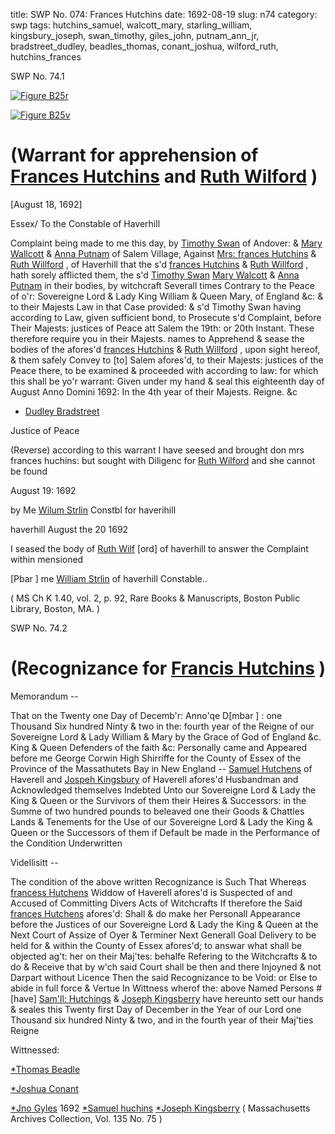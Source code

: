 title: SWP No. 074: Frances Hutchins
date: 1692-08-19
slug: n74
category: swp
tags: hutchins_samuel, walcott_mary, starling_william, kingsbury_joseph, swan_timothy, giles_john, putnam_ann_jr, bradstreet_dudley, beadles_thomas, conant_joshua, wilford_ruth, hutchins_frances




<div markdown class="doc" id="n74.1">

<div class="doc_id">SWP No. 74.1</div>



<span markdown class="figure">[![Figure B25r](archives/BPL/gifs/B25A.gif)](archives/BPL/LARGE/B25A.jpg)</span>



<span markdown class="figure">[![Figure B25v](archives/BPL/gifs/B25B.gif)](archives/BPL/LARGE/B25B.jpg)</span>


# (Warrant for apprehension of [Frances Hutchins](/tag/hutchins_frances.html) and [Ruth Wilford](/tag/wilford_ruth.html) )

[August 18, 1692]

Essex/ To the Constable of Haverhill

Complaint being made to me this day, by [Timothy Swan](/tag/swan_timothy.html) of Andover: & [Mary Wallcott](/tag/walcott_mary.html) & [Anna Putnam](/tag/putnam_ann_jr.html) of Salem Village, Against [Mrs: frances Hutchins](/tag/hutchins_frances.html) & [Ruth Willford](/tag/wilford_ruth.html) , of Haverhill that the s'd [frances Hutchins](/tag/hutchins_frances.html) & [Ruth Willford](/tag/wilford_ruth.html) , hath sorely afflicted them, the s'd [Timothy Swan](/tag/swan_timothy.html) [Mary Walcott](/tag/walcott_mary.html) & [Anna Putnam](/tag/putnam_ann_jr.html) in their bodies, by witchcraft Severall times Contrary to the Peace of o'r: Sovereigne Lord & Lady King William & Queen Mary, of England &c: & to their Majests Law in that Case provided: & s'd Timothy Swan having according to Law, given sufficient bond, to Prosecute s'd Complaint, before Their Majests: justices of Peace att Salem the 19th: or 20th Instant. These therefore require you in their Majests. names to Apprehend & sease the bodies of the afores'd [frances Hutchins](/tag/hutchins_frances.html) & [Ruth Willford](/tag/wilford_ruth.html) , upon sight hereof, & them safely Convey to [to] Salem afores'd, to their Majests: justices of the Peace there, to be examined & proceeded with according to law: for which this shall be yo'r warrant: Given under my hand & seal this eighteenth day of August Anno Domini 1692: In the 4th year of their Majests. Reigne. &c

* [Dudley Bradstreet](/tag/bradstreet_dudley.html)

Justice of Peace 

(Reverse) according to this warrant I have seesed and brought don mrs frances huchins: but sought with Diligenc for [Ruth Wilford](/tag/wilford_ruth.html) and she cannot be found

August 19: 1692

by Me [Wilum Strlin](/tag/starling_william.html) Constbl for haverihill

 

haverhill August the 20 1692

I seased the body of [Ruth Wilf](/tag/wilford_ruth.html) [ord] of haverhill to answer the Complaint within mensioned

[Pbar ] me [William Strlin](/tag/starling_william.html) of haverhill Constable..

( MS Ch K 1.40, vol. 2, p. 92, Rare Books & Manuscripts, Boston Public Library, Boston, MA. )


</div>



<div markdown class="doc" id="n74.2">

<div class="doc_id">SWP No. 74.2</div>


# (Recognizance for [Francis Hutchins](/tag/hutchins_frances.html) )

Memorandum -- 

That on the Twenty one Day of Decemb'r: Anno'qe D[mbar ] : one Thousand Six hundred Ninty & two in the: fourth year of the Reigne of our Sovereigne Lord & Lady William & Mary by the Grace of God of England &c. King & Queen Defenders of the faith &c: Personally came and Appeared before me George Corwin High Shirriffe for the County of Essex of the Province of the Massathutets Bay in New England -- [Samuel Hutchens](/tag/hutchins_samuel.html) of Haverell and [Jospeh Kingsbury](/tag/kingsbury_joseph.html) of Haverell afores'd Husbandman and Acknowledged themselves Indebted Unto our Sovereigne Lord & Lady the King & Queen or the Survivors of them their Heires & Successors: in the Summe of two hundred pounds to beleaved one their Goods & Chattles Lands & Tenements for the Use of our Sovereigne Lord & Lady the King & Queen or the Successors of them if Default be made in the Performance of the Condition Underwritten

Videllisitt -- 

The condition of the above written Recognizance is Such That Whereas [francess Hutchens](/tag/hutchins_frances.html) Widdow of Haverell afores'd is Suspected of and Accused of Committing Divers Acts of Witchcrafts If therefore the Said [frances Hutchens](/tag/hutchins_frances.html) afores'd: Shall & do make her Personall Appearance before the Justices of our Sovereigne Lord & Lady the King & Queen at the Next Court of Assize of Oyer & Terminer Next Generall Goal Delivery to be held for & within the County of Essex afores'd; to answar what shall be objected ag't: her on their Maj'tes: behalfe Refering to the Witchcrafts & to do & Receive that  by w'ch said Court shall be then and there Injoyned & not Darpart without Licence Then the said Recognizance to be Void: or Else to abide in full force & Vertue In Wittness wherof the: above Named Persons #[have] [Sam'll: Hutchings](/tag/hutchins_samuel.html) & [Joseph Kingsberry](/tag/kingsbury_joseph.html) have hereunto sett our hands & seales this Twenty first Day of December in the Year of our Lord one Thousand six hundred Ninty & two, and in the fourth year of their Maj'ties Reigne

Wittnessed: 

[*Thomas Beadle](/tag/beadles_thomas.html)

[*Joshua Conant](/tag/conant_joshua.html) 

[*Jno Gyles](/tag/giles_john.html) 1692
[*Samuel huchins](/tag/hutchins_samuel.html)  [*Joseph Kingsberry](/tag/kingsbury_joseph.html)  ( Massachusetts Archives Collection, Vol. 135 No. 75 )

</div>

